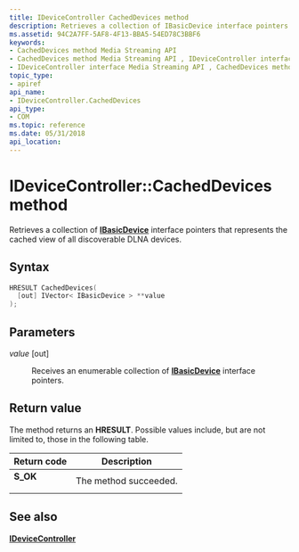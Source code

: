 ```yaml
---
title: IDeviceController CachedDevices method
description: Retrieves a collection of IBasicDevice interface pointers that represents the cached view of all discoverable DLNA devices.
ms.assetid: 94C2A7FF-5AF8-4F13-BBA5-54ED78C3BBF6
keywords:
- CachedDevices method Media Streaming API
- CachedDevices method Media Streaming API , IDeviceController interface
- IDeviceController interface Media Streaming API , CachedDevices method
topic_type:
- apiref
api_name:
- IDeviceController.CachedDevices
api_type:
- COM
ms.topic: reference
ms.date: 05/31/2018
api_location: 
---
```


# IDeviceController::CachedDevices method

Retrieves a collection of [**IBasicDevice**](ibasicdevice.md) interface pointers that represents the cached view of all discoverable DLNA devices.

## Syntax


```C++
HRESULT CachedDevices(
  [out] IVector< IBasicDevice > **value
);
```



## Parameters

<dl> <dt>

*value* \[out\]
</dt> <dd>

Receives an enumerable collection of [**IBasicDevice**](ibasicdevice.md) interface pointers.

</dd> </dl>

## Return value

The method returns an **HRESULT**. Possible values include, but are not limited to, those in the following table.



| Return code                                                                          | Description                      |
|--------------------------------------------------------------------------------------|----------------------------------|
| <dl> <dt>**S\_OK**</dt> </dl> | The method succeeded.<br/> |



 

## See also

<dl> <dt>

[**IDeviceController**](/previous-versions/windows/desktop/api/windows.media.streaming/nn-windows-media-streaming-idevicecontroller)
</dt> </dl>

 

